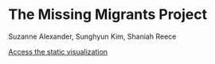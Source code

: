 # The Missing Migrants Project
Suzanne Alexander, Sunghyun Kim, Shaniah Reece

[Access the static visualization]([https://suzannealexander.github.io/missing-migrants/](https://suzannealexander.github.io/missing-migrants-m4/))
